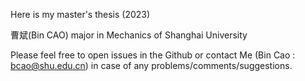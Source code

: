 Here is my master's thesis (2023)

曹斌(Bin CAO) major in Mechanics of Shanghai University 

Please feel free to open issues in the Github or contact Me (Bin Cao : bcao@shu.edu.cn) in case of any problems/comments/suggestions.
